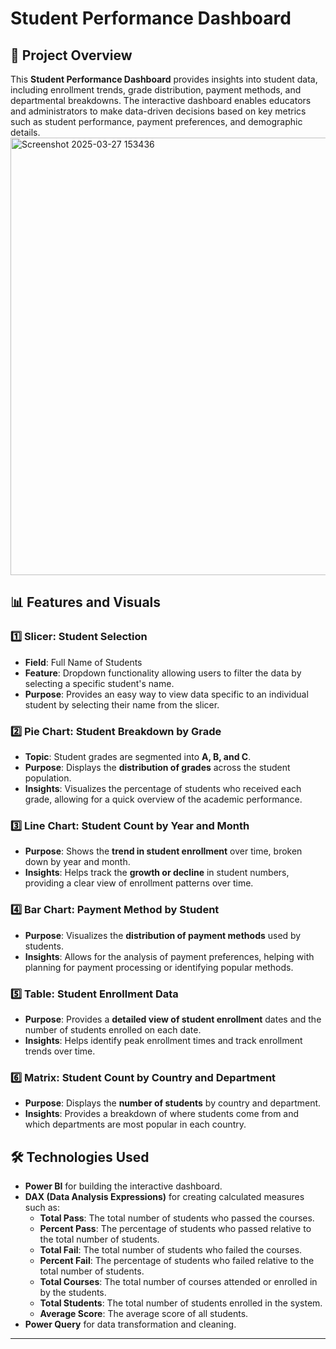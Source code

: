 # Student Performance Dashboard

## 📌 Project Overview
This **Student Performance Dashboard** provides insights into student data, including enrollment trends, grade distribution, payment methods, and departmental breakdowns. The interactive dashboard enables educators and administrators to make data-driven decisions based on key metrics such as student performance, payment preferences, and demographic details.
<img width="700" alt="Screenshot 2025-03-27 153436" src="https://github.com/user-attachments/assets/43e96629-994a-48b6-9e12-5031a8e54d3f" />

## 📊 Features and Visuals

### 1️⃣ **Slicer: Student Selection**
- **Field**: Full Name of Students
- **Feature**: Dropdown functionality allowing users to filter the data by selecting a specific student's name.
- **Purpose**: Provides an easy way to view data specific to an individual student by selecting their name from the slicer.

### 2️⃣ **Pie Chart: Student Breakdown by Grade**
- **Topic**: Student grades are segmented into **A, B, and C**.
- **Purpose**: Displays the **distribution of grades** across the student population.
- **Insights**: Visualizes the percentage of students who received each grade, allowing for a quick overview of the academic performance.

### 3️⃣ **Line Chart: Student Count by Year and Month**
- **Purpose**: Shows the **trend in student enrollment** over time, broken down by year and month.
- **Insights**: Helps track the **growth or decline** in student numbers, providing a clear view of enrollment patterns over time.

### 4️⃣ **Bar Chart: Payment Method by Student**
- **Purpose**: Visualizes the **distribution of payment methods** used by students.
- **Insights**: Allows for the analysis of payment preferences, helping with planning for payment processing or identifying popular methods.

### 5️⃣ **Table: Student Enrollment Data**
- **Purpose**: Provides a **detailed view of student enrollment** dates and the number of students enrolled on each date.
- **Insights**: Helps identify peak enrollment times and track enrollment trends over time.

### 6️⃣ **Matrix: Student Count by Country and Department**
- **Purpose**: Displays the **number of students** by country and department.
- **Insights**: Provides a breakdown of where students come from and which departments are most popular in each country.

## 🛠️ Technologies Used
- **Power BI** for building the interactive dashboard.
- **DAX (Data Analysis Expressions)** for creating calculated measures such as:
  - **Total Pass**: The total number of students who passed the courses.
  - **Percent Pass**: The percentage of students who passed relative to the total number of students.
  - **Total Fail**: The total number of students who failed the courses.
  - **Percent Fail**: The percentage of students who failed relative to the total number of students.
  - **Total Courses**: The total number of courses attended or enrolled in by the students.
  - **Total Students**: The total number of students enrolled in the system.
  - **Average Score**: The average score of all students.
- **Power Query** for data transformation and cleaning.

---

